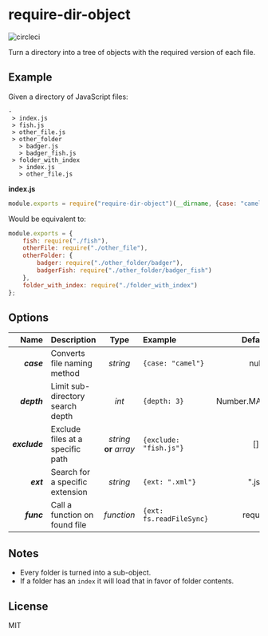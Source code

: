 require-dir-object
==================
![circleci](https://circleci.com/gh/pearlshare/require-dir-object.png?style=shield)

Turn a directory into a tree of objects with the required version of each file.

Example
-----

Given a directory of JavaScript files:

```
-
 > index.js
 > fish.js
 > other_file.js
 > other_folder
   > badger.js
   > badger_fish.js
 > folder_with_index
   > index.js
   > other_file.js
```

**index.js**
```js
module.exports = require("require-dir-object")(__dirname, {case: "camel"});
```

Would be equivalent to:
```js
module.exports = {
    fish: require("./fish"),
    otherFile: require("./other_file"),
    otherFolder: {
        badger: require("./other_folder/badger"),
        badgerFish: require("./other_folder/badger_fish")
    },
    folder_with_index: require("./folder_with_index")
};
```


Options
-------
| Name          | Description                      | Type                    | Example                 | Default          |
| -------------:|:-------------------------------- |:-----------------------:|:------------------------|:----------------:|
| _**case**_    | Converts file naming method      | _string_                | `{case: "camel"}`       | null             |
| _**depth**_   | Limit sub-directory search depth | _int_                   | `{depth: 3}`            | Number.MAX_VALUE |
| _**exclude**_ | Exclude files at a specific path | _string_ **or** _array_ | `{exclude: "fish.js"}`  | []               |
| _**ext**_     | Search for a specific extension  | _string_                | `{ext: ".xml"}`         | ".js"            |
| _**func**_    | Call a function on found file    | _function_              | `{ext: fs.readFileSync}`| require          |


Notes
-----
* Every folder is turned into a sub-object.
* If a folder has an `index` it will load that in favor of folder contents.


License
-------
MIT
